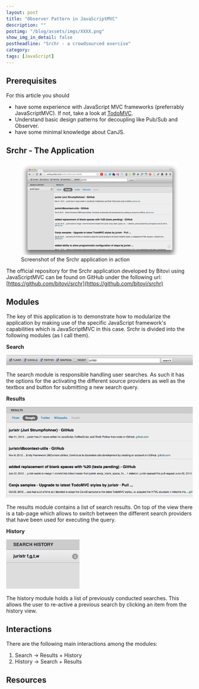 ```yaml
---
layout: post
title: "Observer Pattern in JavaScriptMVC"
description: ""
postimg: "/blog/assets/imgs/XXXX.png"
show_img_in_detail: false
postheadline: "Srchr - a crowdsourced exercise"
category: 
tags: [JavaScript]
---
```



## Prerequisites

For this article you should

- have some experience with JavaScript MVC frameworks (preferrably JavaScriptMVC). If not, take a look at [TodoMVC](http://todomvc.com).
- Understand basic design patterns for decoupling like Pub/Sub and Observer.
- have some minimal knowledge about CanJS.

## Srchr - The Application

<figure>
  <img src="/blog/assets/imgs/srchr_app.png" />
  <figcaption>Screenshot of the Srchr application in action</figcaption>
</figure>

The official repository for the Srchr application developed by Bitovi using JavaScriptMVC can be found on GitHub under the following url: [https://github.com/bitovi/srchr](https://github.com/bitovi/srchr)

## Modules

The key of this application is to demonstrate how to modularize the application by making use of the specific JavaScript framework's capabilities which is JavaScriptMVC in this case. Srchr is divided into the following modules (as I call them).

**Search**

![](/blog/assets/imgs/srchr_module_search.png)

The search module is responsible handling user searches. As such it has the options for the activating the different source providers as well as the textbox and button for submitting a new search query.

**Results**

![](/blog/assets/imgs/srchr_module_results.png)

The results module contains a list of search results. On top of the view there is a tab-page which allows to switch between the different search providers that have been used for executing the query.

**History**

![](/blog/assets/imgs/srchr_module_history.png)

The history module holds a list of previously conducted searches. This allows the user to re-active a previous search by clicking an item from the history view.

## Interactions

There are the following main interactions among the modules:

1. Search -> Results + History
1. History -> Search + Results

## Resources

